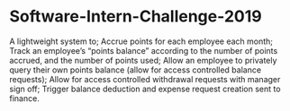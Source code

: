 # Software-Intern-Challenge-2019
A lightweight system to; Accrue points for each employee each month; Track an employee’s “points balance” according to the number of points accrued, and the number of points used; Allow an employee to privately query their own points balance (allow for access controlled balance requests); Allow for access controlled withdrawal requests with manager sign off; Trigger balance deduction and expense request creation sent to finance.
